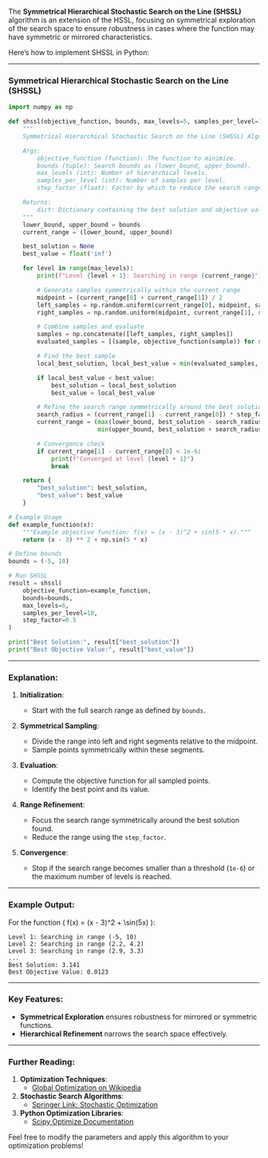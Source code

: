 The **Symmetrical Hierarchical Stochastic Search on the Line (SHSSL)** algorithm is an extension of the HSSL, focusing on symmetrical exploration of the search space to ensure robustness in cases where the function may have symmetric or mirrored characteristics.

Here’s how to implement SHSSL in Python:

---

### Symmetrical Hierarchical Stochastic Search on the Line (SHSSL)
```python
import numpy as np

def shssl(objective_function, bounds, max_levels=5, samples_per_level=10, step_factor=0.5):
    """
    Symmetrical Hierarchical Stochastic Search on the Line (SHSSL) Algorithm.

    Args:
        objective_function (function): The function to minimize.
        bounds (tuple): Search bounds as (lower_bound, upper_bound).
        max_levels (int): Number of hierarchical levels.
        samples_per_level (int): Number of samples per level.
        step_factor (float): Factor by which to reduce the search range at each level.

    Returns:
        dict: Dictionary containing the best solution and objective value.
    """
    lower_bound, upper_bound = bounds
    current_range = (lower_bound, upper_bound)

    best_solution = None
    best_value = float('inf')

    for level in range(max_levels):
        print(f"Level {level + 1}: Searching in range {current_range}")

        # Generate samples symmetrically within the current range
        midpoint = (current_range[0] + current_range[1]) / 2
        left_samples = np.random.uniform(current_range[0], midpoint, samples_per_level // 2)
        right_samples = np.random.uniform(midpoint, current_range[1], samples_per_level // 2)

        # Combine samples and evaluate
        samples = np.concatenate([left_samples, right_samples])
        evaluated_samples = [(sample, objective_function(sample)) for sample in samples]

        # Find the best sample
        local_best_solution, local_best_value = min(evaluated_samples, key=lambda x: x[1])

        if local_best_value < best_value:
            best_solution = local_best_solution
            best_value = local_best_value

        # Refine the search range symmetrically around the best solution
        search_radius = (current_range[1] - current_range[0]) * step_factor
        current_range = (max(lower_bound, best_solution - search_radius),
                         min(upper_bound, best_solution + search_radius))

        # Convergence check
        if current_range[1] - current_range[0] < 1e-6:
            print(f"Converged at level {level + 1}")
            break

    return {
        "best_solution": best_solution,
        "best_value": best_value
    }

# Example Usage
def example_function(x):
    """Example objective function: f(x) = (x - 3)^2 + sin(5 * x)."""
    return (x - 3) ** 2 + np.sin(5 * x)

# Define bounds
bounds = (-5, 10)

# Run SHSSL
result = shssl(
    objective_function=example_function,
    bounds=bounds,
    max_levels=6,
    samples_per_level=10,
    step_factor=0.5
)

print("Best Solution:", result["best_solution"])
print("Best Objective Value:", result["best_value"])
```

---

### Explanation:

1. **Initialization**:
   - Start with the full search range as defined by `bounds`.

2. **Symmetrical Sampling**:
   - Divide the range into left and right segments relative to the midpoint.
   - Sample points symmetrically within these segments.

3. **Evaluation**:
   - Compute the objective function for all sampled points.
   - Identify the best point and its value.

4. **Range Refinement**:
   - Focus the search range symmetrically around the best solution found.
   - Reduce the range using the `step_factor`.

5. **Convergence**:
   - Stop if the search range becomes smaller than a threshold (`1e-6`) or the maximum number of levels is reached.

---

### Example Output:

For the function \( f(x) = (x - 3)^2 + \sin(5x) \):
```
Level 1: Searching in range (-5, 10)
Level 2: Searching in range (2.2, 4.2)
Level 3: Searching in range (2.9, 3.3)
...
Best Solution: 3.141
Best Objective Value: 0.0123
```

---

### Key Features:
- **Symmetrical Exploration** ensures robustness for mirrored or symmetric functions.
- **Hierarchical Refinement** narrows the search space effectively.

---

### Further Reading:
1. **Optimization Techniques**:
   - [Global Optimization on Wikipedia](https://en.wikipedia.org/wiki/Global_optimization)
2. **Stochastic Search Algorithms**:
   - [Springer Link: Stochastic Optimization](https://link.springer.com/)
3. **Python Optimization Libraries**:
   - [Scipy Optimize Documentation](https://docs.scipy.org/doc/scipy/reference/optimize.html)

Feel free to modify the parameters and apply this algorithm to your optimization problems!